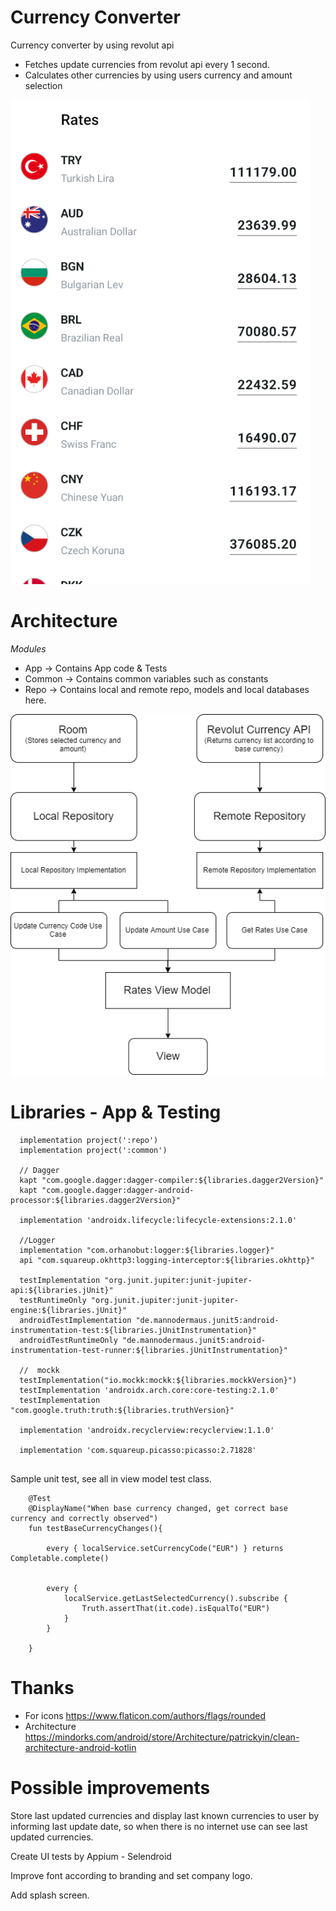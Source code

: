 # Currency Converter
Currency converter by using revolut api

- Fetches update currencies from revolut api every 1 second.
- Calculates other currencies by using users currency and amount selection

![sample_image](https://github.com/emreakcan/currency-converter-android/blob/master/sample.png)


# Architecture


*Modules* 
- App ->
    Contains App code & Tests
- Common ->
    Contains common variables such as constants
- Repo ->
    Contains local and remote repo, models and local databases here.

![diagram](https://github.com/emreakcan/currency-converter-android/blob/master/diagram.png)


# Libraries -  App & Testing 

  ```
    implementation project(':repo')
    implementation project(':common')

    // Dagger
    kapt "com.google.dagger:dagger-compiler:${libraries.dagger2Version}"
    kapt "com.google.dagger:dagger-android-processor:${libraries.dagger2Version}"

    implementation 'androidx.lifecycle:lifecycle-extensions:2.1.0'

    //Logger
    implementation "com.orhanobut:logger:${libraries.logger}"
    api "com.squareup.okhttp3:logging-interceptor:${libraries.okhttp}"

    testImplementation "org.junit.jupiter:junit-jupiter-api:${libraries.jUnit}"
    testRuntimeOnly "org.junit.jupiter:junit-jupiter-engine:${libraries.jUnit}"
    androidTestImplementation "de.mannodermaus.junit5:android-instrumentation-test:${libraries.jUnitInstrumentation}"
    androidTestRuntimeOnly "de.mannodermaus.junit5:android-instrumentation-test-runner:${libraries.jUnitInstrumentation}"

    //  mockk
    testImplementation("io.mockk:mockk:${libraries.mockkVersion}")
    testImplementation 'androidx.arch.core:core-testing:2.1.0'
    testImplementation "com.google.truth:truth:${libraries.truthVersion}"

    implementation 'androidx.recyclerview:recyclerview:1.1.0'

    implementation 'com.squareup.picasso:picasso:2.71828'
    
```

Sample unit test, see all in view model test class.

```
    @Test
    @DisplayName("When base currency changed, get correct base currency and correctly observed")
    fun testBaseCurrencyChanges(){

        every { localService.setCurrencyCode("EUR") } returns Completable.complete()


        every {
            localService.getLastSelectedCurrency().subscribe {
                Truth.assertThat(it.code).isEqualTo("EUR")
            }
        }

    }
```

# Thanks
- For icons https://www.flaticon.com/authors/flags/rounded
- Architecture https://mindorks.com/android/store/Architecture/patrickyin/clean-architecture-android-kotlin

# Possible improvements
Store last updated currencies and display last known currencies to user by informing last update date, so when there is no internet use can see last updated currencies.

Create UI tests by Appium - Selendroid

Improve font according to branding and set company logo.

Add splash screen.
